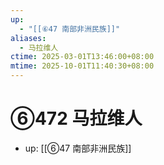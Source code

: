 ```yaml
---
up:
  - "[[⑥47 南部非洲民族]]"
aliases:
  - 马拉维人
ctime: 2025-03-01T13:46:00+08:00
mtime: 2025-10-01T11:40:30+08:00
---
```


# ⑥472 马拉维人

- up: [[⑥47 南部非洲民族]]
